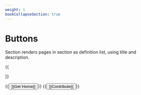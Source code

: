 ```yaml
---
weight: 1
bookCollapseSection: true
---
```


# Buttons

Section renders pages in section as definition list, using title and description.

{{<section>}}

{{<button relref="/">}}Get Home{{</button>}}
{{<button href="#">}}Contribute{{</button>}}
